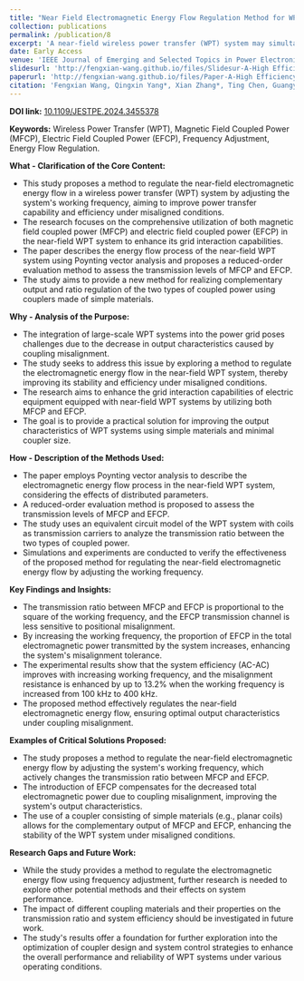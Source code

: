 ```yaml
---
title: "Near Field Electromagnetic Energy Flow Regulation Method for WPT System via Frequency Adjustment"
collection: publications
permalink: /publication/8
excerpt: 'A near-field wireless power transfer (WPT) system may simultaneously contains magnetic field coupled power (MFCP) and electric field coupled power (EFCP), and the comprehensive utilization of the two types of coupled power in space can help improve the power transfer capability and efficiency under misaligned conditions. This would help improve the grid interaction capabilities of electric equipment with near-field WPT systems to tackle the challenges posed by the integration of large-scale WPT systems to the power grid. From the electromagnetic energy flow theory based on Poynting vector analysis, this paper describes the energy flow process of the near-field WPT system under the effect of distributed parameters and obtains a reduced-order evaluation method to assess the transmission levels of the two types of coupled power......'
date: Early Access
venue: 'IEEE Journal of Emerging and Selected Topics in Power Electronics'
slidesurl: 'http://fengxian-wang.github.io/files/Slidesur-A-High Efficiency Underwater Hybrid Wireless Power Transfer System with Low Plate Voltage Stresses.pdf'
paperurl: 'http://fengxian-wang.github.io/files/Paper-A-High Efficiency Underwater Hybrid Wireless Power Transfer System with Low Plate Voltage Stresses.pdf'
citation: 'Fengxian Wang, Qingxin Yang*, Xian Zhang*, Ting Chen, Guangyao Li. Near Field Electromagnetic Energy Flow Regulation Method for WPT System via Frequency Adjustment. <i>IEEE Journal of Emerging and Selected Topics in Power Electronics</i>. Early Access.'
---
```


**DOI link:**
[10.1109/JESTPE.2024.3455378](https://doi.org/10.1109/JESTPE.2024.3455378)



**Keywords:**
Wireless Power Transfer (WPT), Magnetic Field Coupled Power (MFCP), Electric Field Coupled Power (EFCP), Frequency Adjustment, Energy Flow Regulation.



**What - Clarification of the Core Content:**



- This study proposes a method to regulate the near-field electromagnetic energy flow in a wireless power transfer (WPT) system by adjusting the system's working frequency, aiming to improve power transfer capability and efficiency under misaligned conditions.
- The research focuses on the comprehensive utilization of both magnetic field coupled power (MFCP) and electric field coupled power (EFCP) in the near-field WPT system to enhance its grid interaction capabilities.
- The paper describes the energy flow process of the near-field WPT system using Poynting vector analysis and proposes a reduced-order evaluation method to assess the transmission levels of MFCP and EFCP.
- The study aims to provide a new method for realizing complementary output and ratio regulation of the two types of coupled power using couplers made of simple materials.



**Why - Analysis of the Purpose:**

- The integration of large-scale WPT systems into the power grid poses challenges due to the decrease in output characteristics caused by coupling misalignment.
- The study seeks to address this issue by exploring a method to regulate the electromagnetic energy flow in the near-field WPT system, thereby improving its stability and efficiency under misaligned conditions.
- The research aims to enhance the grid interaction capabilities of electric equipment equipped with near-field WPT systems by utilizing both MFCP and EFCP.
- The goal is to provide a practical solution for improving the output characteristics of WPT systems using simple materials and minimal coupler size.


**How - Description of the Methods Used:**

- The paper employs Poynting vector analysis to describe the electromagnetic energy flow process in the near-field WPT system, considering the effects of distributed parameters.
- A reduced-order evaluation method is proposed to assess the transmission levels of MFCP and EFCP.
- The study uses an equivalent circuit model of the WPT system with coils as transmission carriers to analyze the transmission ratio between the two types of coupled power.
- Simulations and experiments are conducted to verify the effectiveness of the proposed method for regulating the near-field electromagnetic energy flow by adjusting the working frequency.



**Key Findings and Insights:**

- The transmission ratio between MFCP and EFCP is proportional to the square of the working frequency, and the EFCP transmission channel is less sensitive to positional misalignment.
- By increasing the working frequency, the proportion of EFCP in the total electromagnetic power transmitted by the system increases, enhancing the system's misalignment tolerance.
- The experimental results show that the system efficiency (AC-AC) improves with increasing working frequency, and the misalignment resistance is enhanced by up to 13.2% when the working frequency is increased from 100 kHz to 400 kHz.
- The proposed method effectively regulates the near-field electromagnetic energy flow, ensuring optimal output characteristics under coupling misalignment.



**Examples of Critical Solutions Proposed:**

- The study proposes a method to regulate the near-field electromagnetic energy flow by adjusting the system's working frequency, which actively changes the transmission ratio between MFCP and EFCP.
- The introduction of EFCP compensates for the decreased total electromagnetic power due to coupling misalignment, improving the system's output characteristics.
- The use of a coupler consisting of simple materials (e.g., planar coils) allows for the complementary output of MFCP and EFCP, enhancing the stability of the WPT system under misaligned conditions.


  

**Research Gaps and Future Work:**

- While the study provides a method to regulate the electromagnetic energy flow using frequency adjustment, further research is needed to explore other potential methods and their effects on system performance.
- The impact of different coupling materials and their properties on the transmission ratio and system efficiency should be investigated in future work.
- The study's results offer a foundation for further exploration into the optimization of coupler design and system control strategies to enhance the overall performance and reliability of WPT systems under various operating conditions.
